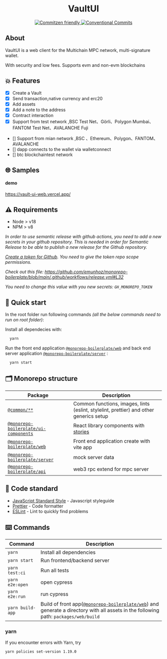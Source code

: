 <h1 align="center">VaultUI</h1>

<p align="center">
  <a href="http://commitizen.github.io/cz-cli/">
	  <img src="https://img.shields.io/badge/commitizen-friendly-brightgreen.svg" alt="Commitzen friendly" />
  </a>
  <a href="https://conventionalcommits.org">
	  <img src="https://img.shields.io/badge/Conventional%20Commits-1.0.0-yellow.svg" alt="Conventional Commits" />
  </a>
</p>

## About

VaultUI is a web client for the Multichain MPC network, multi-signature wallet.

With security and low fees. Supports evm and non-evm blockchains


## 💥 Features

- [x] Create a Vault
- [x] Send transaction,native currency and erc20
- [x] Add assets
- [x] Add a note to the address
- [x] Contract interaction
- [x] Support from test network ,BSC Test Net、Görli、Polygon Mumbai、FANTOM Test Net、AVALANCHE Fuji
- [] Support from mian network ,BSC 、Ethereum、Polygon、FANTOM、AVALANCHE 
- [] dapp connects to the wallet via walletconnect
- [] btc blockchaintest network 

## 🌐 Samples

#### demo
 https://vault-ui-web.vercel.app/



## ⚠️ Requirements

- Node > v18
- NPM > v8

_In order to use semantic release with github actions, you need to add a new secrets in your github repository. This is needed in order for Semantic Release to be able to publish a new release for the Github repository._

_[Create a token for Github](https://help.github.com/en/github/authenticating-to-github/creating-a-personal-access-token-for-the-command-line). You need to give the token repo scope permissions._

_Check out this file: https://github.com/emunhoz/monorepo-boilerplate/blob/main/.github/workflows/release.yml#L32_

_You need to change this value with you new secrets: `GH_MONOREPO_TOKEN`_

## 🚀 Quick start

In the root folder run following commands _(all the below commands need to run on root folder)_:

Install all dependecies with:

```bash
  yarn
```

Run the front end application [`@monorepo-boilerplate/web`](./packages/web) and back end server application [`@monorepo-boilerplate/server`](./packages/server) :

```bash
  yarn start
```


## 🗂 Monorepo structure

| Package                                               | Description                                                                            |
| ----------------------------------------------------- | -------------------------------------------------------------------------------------- 
| [`@common/**`](./packages/commons)                    | Common functions, images, lints (eslint, stylelint, prettier) and other generics setup |
| [`@monorepo-boilerplate/ui-components`](./packages/ui-components) | React library components with [stories](https://storybook.js.org/)                     |
| [`@monorepo-boilerplate/web`](./packages/web)                    | Front end application create with vite app                                     |
| [`@monorepo-boilerplate/server`](./packages/server)                    | mock server data                                       |
| [`@monorepo-boilerplate/api`](./packages/api)                    | web3 rpc extend  for mpc server                                       |

## 🚨 Code standard

- [JavaScript Standard Style](https://standardjs.com/) - Javascript styleguide
- [Prettier](https://prettier.io/) - Code formatter
- [ESLint](https://eslint.org/) - Lint to quickly find problems


## ⌨️ Commands

| Command                 | Description                                                                                                                                                                               |
| ----------------------- | ----------------------------------------------------------------------------------------------------------------------------------------------------------------------------------------- |
| `yarn`                  | Install all dependencies                                                                                                                                                                  |
| `yarn start`            | Run frontend/backend server                                                                                                                                                                          |
| `yarn test:ci`          | Run all tests                                                                                                                                                                             |
| `yarn e2e:open`        | open cypress                                                                                                |
| `yarn e2e:run`     | run cypress                                                                                                                                                              |                                                                            |
| `yarn build-app`        | Build of front app([`@monorepo-boilerplate/web`](./packages/web)) and generate a directory with all assets in the following path: `packages/web/build`                                                |


### yarn
If you encounter errors with Yarn, try
```
yarn policies set-version 1.19.0
```

